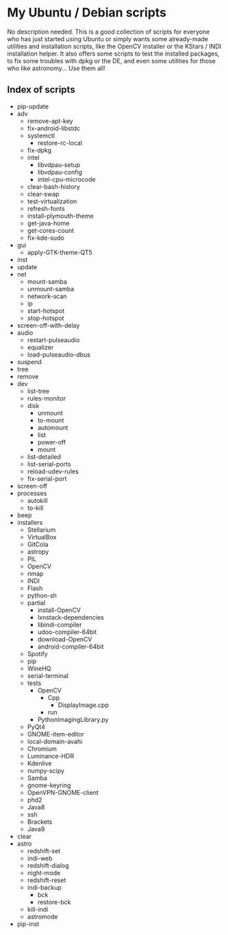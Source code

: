 # My Ubuntu / Debian scripts
No description needed. This is a good collection of scripts for everyone who has just started using Ubuntu or simply wants some already-made utilities and installation scripts, like the OpenCV installer or the KStars / INDI installation helper. It also offers some scripts to test the installed packages, to fix some troubles with dpkg or the DE, and even some utilities for those who like astronomy... Use them all!

## Index of scripts
- pip-update
- adv
	- remove-apt-key
	- fix-android-libstdc
	- systemctl
		- restore-rc-local
	- fix-dpkg
	- intel
		- libvdpau-setup
		- libvdpau-config
		- intel-cpu-microcode
	- clear-bash-history
	- clear-swap
	- test-virtualization
	- refresh-fonts
	- install-plymouth-theme
	- get-java-home
	- get-cores-count
	- fix-kde-sudo
- gui
	- apply-GTK-theme-QT5
- inst
- update
- net
	- mount-samba
	- unmount-samba
	- network-scan
	- ip
	- start-hotspot
	- stop-hotspot
- screen-off-with-delay
- audio
	- restart-pulseaudio
	- equalizer
	- load-pulseaudio-dbus
- suspend
- tree
- remove
- dev
	- list-tree
	- rules-monitor
	- disk
		- unmount
		- to-mount
		- automount
		- list
		- power-off
		- mount
	- list-detailed
	- list-serial-ports
	- reload-udev-rules
	- fix-serial-port
- screen-off
- processes
	- autokill
	- to-kill
- beep
- installers
	- Stellarium
	- VirtualBox
	- GitCola
	- astropy
	- PIL
	- OpenCV
	- nmap
	- INDI
	- Flash
	- python-sh
	- partial
		- install-OpenCV
		- lxnstack-dependencies
		- libindi-compiler
		- udoo-compiler-64bit
		- download-OpenCV
		- android-compiler-64bit
	- Spotify
	- pip
	- WineHQ
	- serial-terminal
	- tests
		- OpenCV
			- Cpp
				- DisplayImage.cpp
			- run
		- PythonImagingLibrary.py
	- PyQt4
	- GNOME-item-editor
	- local-domain-avahi
	- Chromium
	- Luminance-HDR
	- Kdenlive
	- numpy-scipy
	- Samba
	- gnome-keyring
	- OpenVPN-GNOME-client
	- phd2
	- Java8
	- ssh
	- Brackets
	- Java9
- clear
- astro
	- redshift-set
	- indi-web
	- redshift-dialog
	- night-mode
	- redshift-reset
	- indi-backup
		- bck
		- restore-bck
	- kill-indi
	- astromode
- pip-inst
